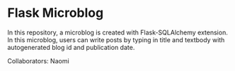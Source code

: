 Flask Microblog
===============

In this repository, a microblog is created with Flask-SQLAlchemy extension. In this microblog, users can write posts by typing in title and textbody with autogenerated blog id and publication date.

Collaborators: Naomi

